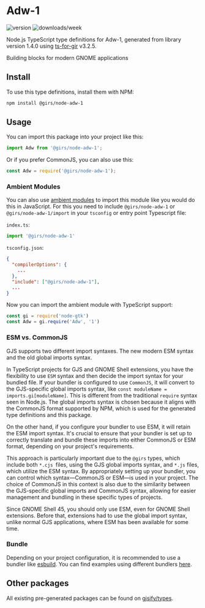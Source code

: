 
# Adw-1

![version](https://img.shields.io/npm/v/@girs/node-adw-1)
![downloads/week](https://img.shields.io/npm/dw/@girs/node-adw-1)


Node.js TypeScript type definitions for Adw-1, generated from library version 1.4.0 using [ts-for-gir](https://github.com/gjsify/ts-for-gir) v3.2.5.

Building blocks for modern GNOME applications

## Install

To use this type definitions, install them with NPM:
```bash
npm install @girs/node-adw-1
```

## Usage

You can import this package into your project like this:
```ts
import Adw from '@girs/node-adw-1';
```

Or if you prefer CommonJS, you can also use this:
```ts
const Adw = require('@girs/node-adw-1');
```

### Ambient Modules

You can also use [ambient modules](https://github.com/gjsify/ts-for-gir/tree/main/packages/cli#ambient-modules) to import this module like you would do this in JavaScript.
For this you need to include `@girs/node-adw-1` or `@girs/node-adw-1/import` in your `tsconfig` or entry point Typescript file:

`index.ts`:
```ts
import '@girs/node-adw-1'
```

`tsconfig.json`:
```json
{
  "compilerOptions": {
    ...
  },
  "include": ["@girs/node-adw-1"],
  ...
}
```

Now you can import the ambient module with TypeScript support: 

```ts
const gi = require('node-gtk')
const Adw = gi.require('Adw', '1')
```



### ESM vs. CommonJS

GJS supports two different import syntaxes. The new modern ESM syntax and the old global imports syntax.

In TypeScript projects for GJS and GNOME Shell extensions, you have the flexibility to use `ESM` syntax and then decide the import syntax for your bundled file. If your bundler is configured to use `CommonJS`, it will convert to the GJS-specific global imports syntax, like `const moduleName = imports.gi[moduleName]`. This is different from the traditional `require` syntax seen in Node.js. The global imports syntax is chosen because it aligns with the CommonJS format supported by NPM, which is used for the generated type definitions and this package.

On the other hand, if you configure your bundler to use ESM, it will retain the ESM import syntax. It's crucial to ensure that your bundler is set up to correctly translate and bundle these imports into either CommonJS or ESM format, depending on your project's requirements.

This approach is particularly important due to the `@girs` types, which include both `*.cjs `files, using the GJS global imports syntax, and `*.js` files, which utilize the ESM syntax. By appropriately setting up your bundler, you can control which syntax—CommonJS or ESM—is used in your project. The choice of CommonJS in this context is also due to the similarity between the GJS-specific global imports and CommonJS syntax, allowing for easier management and bundling in these specific types of projects.

Since GNOME Shell 45, you should only use ESM, even for GNOME Shell extensions. Before that, extensions had to use the global import syntax, unlike normal GJS applications, where ESM has been available for some time.

### Bundle

Depending on your project configuration, it is recommended to use a bundler like [esbuild](https://esbuild.github.io/). You can find examples using different bundlers [here](https://github.com/gjsify/ts-for-gir/tree/main/examples).

## Other packages

All existing pre-generated packages can be found on [gjsify/types](https://github.com/gjsify/types).

